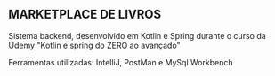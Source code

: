 ## MARKETPLACE DE LIVROS

Sistema backend, desenvolvido em Kotlin e Spring durante o curso da Udemy "Kotlin e spring do ZERO ao avançado"

Ferramentas utilizadas: IntelliJ, PostMan e MySql Workbench
